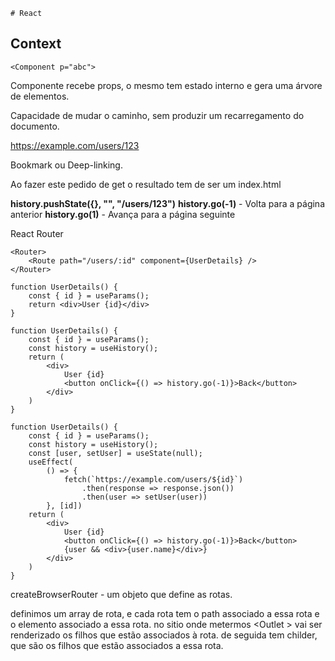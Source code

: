     # React

## Context

```tsx
<Component p="abc">
```

Componente recebe props, o mesmo tem estado interno e gera uma árvore de elementos.

Capacidade de mudar o caminho, sem produzir um recarregamento do documento.

https://example.com/users/123

Bookmark ou Deep-linking.

Ao fazer este pedido de get o resultado tem de ser um index.html

**history.pushState({}, "", "/users/123")**
**history.go(-1)** - Volta para a página anterior
**history.go(1)** - Avança para a página seguinte

React Router

```tsx
<Router>
    <Route path="/users/:id" component={UserDetails} />
</Router>
```

```tsx
function UserDetails() {
    const { id } = useParams();
    return <div>User {id}</div>
}
```

```tsx
function UserDetails() {
    const { id } = useParams();
    const history = useHistory();
    return (
        <div>
            User {id}
            <button onClick={() => history.go(-1)}>Back</button>
        </div>
    )
}
```

```tsx
function UserDetails() {
    const { id } = useParams();
    const history = useHistory();
    const [user, setUser] = useState(null);
    useEffect(
        () => {
            fetch(`https://example.com/users/${id}`)
                .then(response => response.json())
                .then(user => setUser(user))
        }, [id])
    return (
        <div>
            User {id}
            <button onClick={() => history.go(-1)}>Back</button>
            {user && <div>{user.name}</div>}
        </div>
    )
}
```

createBrowserRouter - um objeto que define as rotas. 

definimos um array de rota, e cada rota tem o path associado a essa rota e o elemento associado a essa rota.
no sitio onde metermos <Outlet \> vai ser renderizado os filhos que estão associados à rota.
de seguida tem childer, que são os filhos que estão associados a essa rota.